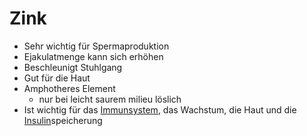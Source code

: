 # Zink
- Sehr wichtig für Spermaproduktion
- Ejakulatmenge kann sich erhöhen
- Beschleunigt Stuhlgang
- Gut für die Haut
- Amphotheres Element
	- nur bei leicht saurem milieu löslich
- Ist wichtig für das [Immunsystem](../../Glossar/Immunsystem.md), das Wachstum, die Haut und die [Insulin](../Nahrungs_Inhaltsstoffe/Hormone/Insulin.md)speicherung